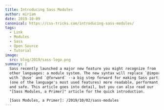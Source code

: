 ```yaml
---
title: Introducing Sass Modules
author: miriam
date: 2019-10-09
canonical: https://css-tricks.com/introducing-sass-modules/
tags:
  - Link
  - Modules
  - Sass
  - Open Source
  - Tutorial
image:
  src: blog/2019/sass-logo.png
summary: |
  Sass recently launched a major new feature you might recognize from
  other languages: a module system. The new syntax will replace `@import`
  with `@use` and `@forward` --a big step forward for making Sass partials
  (one of the language's most used features) more readable, performant,
  and safe. This article goes into detail, but you can also read our
  "[Sass Modules, a Primer]" article for the quick introduction.

  [Sass Modules, a Primer]: /2019/10/02/sass-modules
---
```

